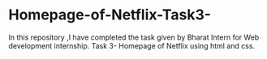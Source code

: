 # Homepage-of-Netflix-Task3-
In this repository ,I have completed the task given by Bharat Intern for Web development internship.  Task 3- Homepage of Netflix using html and css.
